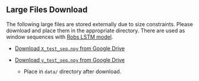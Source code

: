 ## Large Files Download

The following large files are stored externally due to size constraints. Please download and place them in the appropriate directory. There are used as window sequences with [Robs LSTM model](<models/Trained models/Robs_preloaded_lstm_model/history.pkl>).

- [Download `X_test_seq.npy` from Google Drive](https://drive.google.com/file/d/1HVD6MXOv6r6YysKzNGoYZaFk59HaSLN5/view?usp=drive_link)
- [Download `y_test_seq.npy` from Google Drive](https://drive.google.com/file/d/1q_Yb-UsP4bs3tXXciZ_4vv20_YrUGDb5/view?usp=drive_link)

  - Place in `data/` directory after download.
